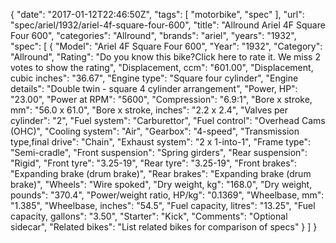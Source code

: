 {
    "date": "2017-01-12T22:46:50Z",
    "tags": [
        "motorbike",
        "spec"
    ],
    "url": "spec\/ariel\/1932\/ariel-4f-square-four-600",
    "title": "Allround Ariel 4F Square Four 600",
    "categories": "Allround",
    "brands": "ariel",
    "years": "1932",
    "spec": [
        {
            "Model": "Ariel 4F Square Four 600",
            "Year": "1932",
            "Category": "Allround",
            "Rating": "Do you know this bike?Click here to rate it. We miss 2 votes to show the rating",
            "Displacement, ccm": "601.00",
            "Displacement, cubic inches": "36.67",
            "Engine type": "Square four cylinder",
            "Engine details": "Double twin - square 4 cylinder arrangement",
            "Power, HP": "23.00",
            "Power at RPM": "5600",
            "Compression": "6.9:1",
            "Bore x stroke, mm": "56.0 x 61.0",
            "Bore x stroke, inches": "2.2 x 2.4",
            "Valves per cylinder": "2",
            "Fuel system": "Carburettor",
            "Fuel control": "Overhead Cams (OHC)",
            "Cooling system": "Air",
            "Gearbox": "4-speed",
            "Transmission type,final drive": "Chain",
            "Exhaust system": "2 x 1-into-1",
            "Frame type": "Semi-cradle",
            "Front suspension": "Spring girders",
            "Rear suspension": "Rigid",
            "Front tyre": "3.25-19",
            "Rear tyre": "3.25-19",
            "Front brakes": "Expanding brake (drum brake)",
            "Rear brakes": "Expanding brake (drum brake)",
            "Wheels": "Wire spoked",
            "Dry weight, kg": "168.0",
            "Dry weight, pounds": "370.4",
            "Power\/weight ratio, HP\/kg": "0.1369",
            "Wheelbase, mm": "1.385",
            "Wheelbase, inches": "54.5",
            "Fuel capacity, litres": "13.25",
            "Fuel capacity, gallons": "3.50",
            "Starter": "Kick",
            "Comments": "Optional sidecar",
            "Related bikes": "List related bikes for comparison of specs"
        }
    ]
}